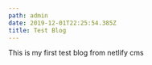 ```yaml
---
path: admin
date: 2019-12-01T22:25:54.385Z
title: Test Blog
---
```

This is my first test blog from netlify cms
